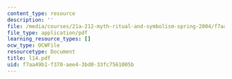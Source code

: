 ```yaml
---
content_type: resource
description: ''
file: /media/courses/21a-212-myth-ritual-and-symbolism-spring-2004/f7aa49b1f370aee43bd033fc7561005b_l14.pdf
file_type: application/pdf
learning_resource_types: []
ocw_type: OCWFile
resourcetype: Document
title: l14.pdf
uid: f7aa49b1-f370-aee4-3bd0-33fc7561005b
---
```

